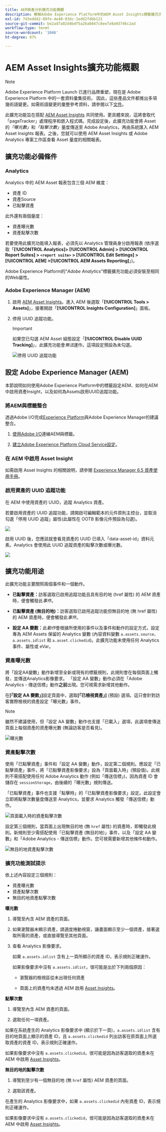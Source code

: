 ```yaml
---
title: AEM資產分析擴充功能概觀
description: 瞭解Adobe Experience Platform中的AEM Asset Insights標籤擴充功能。
exl-id: 7d3edd42-09fe-4e40-93dc-1edd2fdbb121
source-git-commit: be2ad7a02d4bdf5a26a0847c8ee7a9a93746c2ad
workflow-type: tm+mt
source-wordcount: '1046'
ht-degree: 87%

---
```


# AEM Asset Insights擴充功能概觀

>[!NOTE]
>
>Adobe Experience Platform Launch 已進行品牌重塑，現在是 Adobe Experience Platform 中的一套資料彙集技術。 因此，這些產品文件都推出多項幾術語變更。如需術語變更的彙整參考資料，請參閱以下[文件](../../../term-updates.md)。

此擴充功能旨在搭配 [AEM Asset Insights](https://experienceleague.adobe.com/docs/experience-manager-65/assets/managing/touch-ui-configuring-asset-insights.html?lang=zh-Hant) 共同使用。更具體來說，這將會取代「pageTracker」處理程序和嵌入程式碼。完成設定後，此擴充功能會將 Asset 的&#x200B;*「曝光數」*&#x200B;和&#x200B;*「點擊次數」*&#x200B;量度傳送至 Adobe Analytics，再由系統匯入 AEM Asset Insights 報表。之後，您就可以使用 AEM Asset Insights 或 Adobe Analytics 專案工作區查看 Asset 量度的相關報表。

## 擴充功能必備條件

### Analytics

Analytics 中的 AEM Asset 報表包含三個 AEM 維度：

* 資產 ID
* 資產Source
* 已點擊資產

此外還有兩個量度：

* 資產曝光數
* 資產點擊次數

若要使用此擴充功能填入報表，必須先以 Analytics 管理員身分啟用報表 (依序選取「**[!UICONTROL Analytics]> [!UICONTROL Admin] > [!UICONTROL Report Suites] > `<report suite>` > [!UICONTROL Edit Settings] > [!UICONTROL AEM] >[!UICONTROL AEM Assets Reporting]**」)。

Adobe Experience Platform的&quot;*Adobe Analytics*&quot;標籤擴充功能必須安裝至相同的Web屬性。

### Adobe Experience Manager (AEM)

1. 啟用 [AEM Asset Insights](https://experienceleague.adobe.com/docs/experience-manager-65/assets/managing/touch-ui-configuring-asset-insights.html?lang=zh-Hant)。進入 AEM 後選取「**[!UICONTROL Tools > Assets]**」，接著開啟「**[!UICONTROL Insights Configuration]**」面板。

1. 停用 UUID 追蹤功能。

   >[!IMPORTANT]
   >
   >如果您已勾選 AEM Asset 組態設定「**[!UICONTROL Disable UUID Tracking]**」，此擴充功能會&#x200B;*無法*&#x200B;運作。這項設定預設為未勾選。

   ![停用 UUID 追蹤功能](images/disableassets.jpg)

## 設定 Adobe Experience Manager (AEM)

本節說明如何使用Adobe Experience Platform中的標籤設定AEM、如何在AEM中啟用資產Insight，以及如何為Assets啟用UUID追蹤功能。

### 將AEM與標籤整合

透過Adobe I/O完成[Experience Platform](https://experienceleague.adobe.com/docs/experience-manager-learn/sites/integrations/experience-platform-launch/overview.html?lang=zh-Hant)與Adobe Experience Manager的建議整合。

1. [使用Adobe I/O](https://experienceleague.adobe.com/docs/experience-manager-learn/sites/integrations/experience-platform-launch/connect-aem-launch-adobe-io.html?lang=zh-Hant)連線AEM與標籤。

2. [建立Adobe Experience Platform Cloud Service設定](https://experienceleague.adobe.com/docs/experience-manager-learn/sites/integrations/experience-platform-launch/create-launch-cloud-service.html?lang=zh-Hant)。

### 在 AEM 中啟用 Asset Insight

如需啟用 Asset Insights 的相關說明，請參閱 [Experience Manager 6.5 資產使用手冊](https://experienceleague.adobe.com/docs/experience-manager-65/assets/managing/touch-ui-configuring-asset-insights.html?lang=zh-Hant)。

### 啟用資產的 UUID 追蹤功能

在 AEM 中使用資產的 UUID，追蹤 Analytics 資產。

若要啟用資產的 UUID 追蹤功能，請開啟可編輯範本的元件原則主控台，並取消勾選「停用 UUID 追蹤」屬性(此屬性在 OOTB 影像元件預設為勾選)。

![](images/uuid.png)

啟用 UUID 後，您應該就會看見資產的 UUID 已填入「data-asset-id」資料元素。Analytics 會使用此 UUID 追蹤資產的點擊次數或曝光數。

![](images/uuid-code.png)

## 擴充功能用途

此擴充功能主要關照兩個事件和一個動作。

* **已點擊資產：**&#x200B;訪客選取已啟用追蹤功能且具有目的地 (href 屬性) 的 AEM 資產時，便會觸發此&#x200B;_事件_。

* **已點擊資產 (無目的地)：**&#x200B;訪客選取已啟用追蹤功能但無目的地 (無 href 屬性) 的 AEM 資產時，便會觸發此&#x200B;_事件_。

* **設定 AA 變數：**&#x200B;此&#x200B;_動作_&#x200B;會根據所使用的事件以及事件和動作的設定方式，設定專為 AEM Assets 保留的 Analytics 變數 (內容資料變數 `a.assets.source`、`a.assets.idlist` 和 `a.asset.clickedid`)。此擴充功能未使用任何 Analytics 事件、屬性或 eVar。

### 資產曝光數

將「設定AA變數」動作新增至全新或現有的標籤規則，此規則會在每個頁面上觸發，並傳送Analytics影像要求。 「設定 AA 變數」動作必須在「Adobe Analytics - 傳送信標」動作&#x200B;**之前**&#x200B;出現。您可視需求新增其他動作。

在&#x200B;**[「設定 AA 變數」]**&#x200B;設定頁面中，選取&#x200B;**[「已檢視資產」]** (預設) 選項。這只會針對訪客實際檢視的資產設定「曝光數」事件。

>[!NOTE]
>
>雖然不建議使用，但「設定 AA 變數」動作也支援「已載入」選項，此選項會傳送頁面上每個資產的資產曝光數 (無論訪客是否看見)。

![曝光數](images/sendImpressions.jpg)


### 資產點擊次數

使用「已點擊資產」事件和「設定 AA 變數」動作，設定第二個規則。應設定「已點擊資產」事件，將「已點擊資產影像要求」設為「頁面載入時」(預設值)。此規則不需搭配使用任何 Adobe Analytics 動作 (例如「傳送信標」)，因為資產 ID 會儲存在 `sessionStorage`，由後續的「曝光數」規則傳送。

「已點擊資產」事件也支援「點擊時」的「已點擊資產影像要求」設定。此設定會立即將點擊次數量度傳送至 Analytics，並要求 Analytics 觸發「傳送信標」動作。

![頁面載入時的資產點擊次數](images/sendClickOnPageload.jpg)

設定第三個規則，當頁面上出現無目的地 (無 `href` 屬性) 的資產時，即觸發此規則。新規則至少需搭配使用「已點擊資產 (無目的地)」事件，以及「設定 AA 變數」和「Adobe Analytics - 傳送信標」動作。您可視需要新增其他條件和動作。

![無目的地資產點擊次數](images/sendClickOnClickNoDestination.jpg)

### 擴充功能測試提示

依上述內容設定三個規則：

* 資產曝光數
* 資產點擊次數
* 無目的地資產點擊次數

**曝光數**

1. 導覽至內含 AEM 資產的頁面。

1. 如果瀏覽器未顯示資產，請適度捲動視窗，讓畫面顯示至少一個資產，接著選取所需的資產，或直接導覽至其他頁面。

1. 查看 Analytics 影像要求。

   如果 `a.assets.idlist` 含有上一頁所顯示的資產 ID，表示規則正確運作。

   如果影像要求中沒有 `a.assets.idlist`，很可能是出於下列兩個原因：

   * 瀏覽器的檢視區從未出現任何資產

   * 頁面上的資產均未透過 AEM 啟用 [Asset Insights](https://experienceleague.adobe.com/docs/experience-manager-65/assets/managing/touch-ui-configuring-asset-insights.html?lang=zh-Hant)。

**點擊次數**

1. 導覽至內含 AEM 資產的頁面。

1. 選取任何一項資產。

如果在系統產生的 Analytics 影像要求中 (顯示於下一頁)，`a.assets.idlist` 含有目的地頁面上顯示的資產 ID，且 `a.assets.clickedid` 列出訪客在原頁面上所選取資產的資產 ID，表示規則正確運作。

如果影像要求中沒有 `a.assets.clickedid`，很可能是因為訪客選取的資產未在 AEM 中啟用 [Asset Insights](https://experienceleague.adobe.com/docs/experience-manager-65/assets/managing/touch-ui-configuring-asset-insights.html?lang=zh-Hant)。

**無目的地的點擊次數**

1. 導覽到至少有一個無目的地 (無 `href` 屬性) AEM 資產的頁面。

1. 選取該資產。

在產生的 Analytics 影像要求中，如果 `a.assets.clickedid` 內有資產 ID，表示規則正確運作。

如果影像要求中沒有 `a.assets.clickedid`，很可能是因為訪客選取的資產未在 AEM 中啟用 [Asset Insights](https://experienceleague.adobe.com/docs/experience-manager-65/assets/managing/touch-ui-configuring-asset-insights.html?lang=zh-Hant)。
